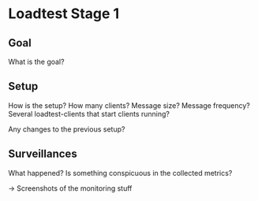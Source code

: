 # Loadtest **Stage 1**

## Goal 

What is the goal?

## Setup

How is the setup?
How many clients? 
Message size? 
Message frequency?
Several loadtest-clients that start clients running? 

Any changes to the previous setup?

## Surveillances

What happened?
Is something conspicuous in the collected metrics?

&rarr; Screenshots of the monitoring stuff